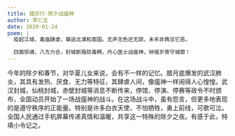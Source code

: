 ```yaml
---
title: 踏莎行·除夕战瘟神
author: 李仁玉
date: 2020-01-24
poem: |
  疫起江城，毒瘟肆虐，窜逃北漠和南国。无声无色还无踪，未羊非典没它恶。

  四面惊魂，八方力合，封城断路防毒鳄。丹心医士战瘟神，钟馗岁夜守城廓！
---
```


今年的除夕和春节，对华夏儿女来说，会有不一样的记忆。腊月底爆发的武汉肺炎，其具有发热、厌食、无力等特征，其肆虐人间，像瘟神一样闹得人心惶惶。武汉封城，仙桃封城，赤壁封城等消息不断传来，停馆、停演、停赛等政令不时颁布，全国动员开始了一场战瘟神的战斗。在这场战斗中，虽有怨言，但更多地表现的是遵守秩序的正能量。特别是许多白衣天使，不怕牺牲，勇上前线，可歌可泣。全国人民通过手机屏幕传递真情和温暖，共享这一特殊的除夕之夜。有感于此，特填小令记之。
